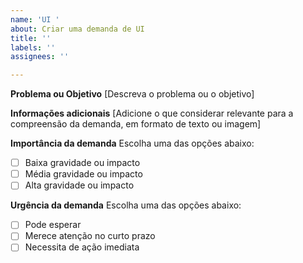 ```yaml
---
name: 'UI '
about: Criar uma demanda de UI
title: ''
labels: ''
assignees: ''

---
```


**Problema ou Objetivo**
[Descreva o problema ou o objetivo]

**Informações adicionais**
[Adicione o que considerar relevante para a compreensão da demanda, em formato de texto ou imagem]

**Importância da demanda**
Escolha uma das opções abaixo:
- [ ]  Baixa gravidade ou impacto
- [ ]  Média gravidade ou impacto
- [ ]  Alta gravidade ou impacto

**Urgência da demanda**
Escolha uma das opções abaixo:
- [ ]  Pode esperar
- [ ]  Merece atenção no curto prazo
- [ ]  Necessita de ação imediata
